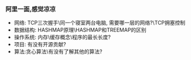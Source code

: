 ### 阿里一面,感觉凉凉

- 网络: TCP三次握手\同一个寝室两台电脑, 需要哪一层的网络?\TCP拥塞控制
- 数据结构: HASHMAP原理\HASHMAP和TREEMAP的区别
- 操作系统: 内存\缓存概念\程序的最长长度?
- 项目: 有没有开源贡献? 
- 算法:贪心算法\有没有了解其他的算法?



